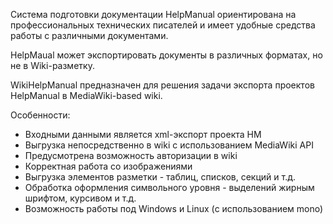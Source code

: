 Система подготовки документации HelpManual ориентирована на профессиональных технических писателей и имеет удобные средства работы с различными документами.

HelpMaual может экспортировать документы в различных форматах, но не в Wiki-разметку.

WikiHelpManual предназначен для решения задачи экспорта проектов HelpManual в MediaWiki-based wiki.

Особенности:
  * Входными данными является xml-экспорт проекта HM
  * Выгрузка непосредственно в wiki с использованием MediaWiki API
  * Предусмотрена возможность авторизации в wiki
  * Корректная работа со изображениями
  * Выгрузка элементов разметки - таблиц, списков, секций и т.д.
  * Обработка оформления символьного уровня - выделений жирным шрифтом, курсивом и т.д.
  * Возможность работы под Windows и Linux (с использованием mono)